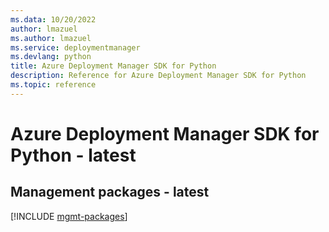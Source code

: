 ```yaml
---
ms.data: 10/20/2022
author: lmazuel
ms.author: lmazuel
ms.service: deploymentmanager
ms.devlang: python
title: Azure Deployment Manager SDK for Python
description: Reference for Azure Deployment Manager SDK for Python
ms.topic: reference
---
```

# Azure Deployment Manager SDK for Python - latest

## Management packages - latest
[!INCLUDE [mgmt-packages](deployment-manager-mgmt-index.md)]